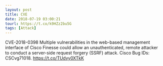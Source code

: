 ```yaml
---
layout: post
title: CVE
date: 2018-07-19 03:00:21
tourl: https://t.co/k9HZz2bu5G
tags: [Attack]
---
```

CVE-2018-0398 Multiple vulnerabilities in the web-based management interface of Cisco Finesse could allow an unauthenticated, remote attacker to conduct a server-side request forgery (SSRF) attack. Cisco Bug IDs: CSCvg71018.  https://t.co/TUdvy0XTkK